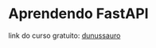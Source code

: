 # Aprendendo FastAPI

link do curso gratuito: [dunussauro](https://fastapidozero.dunossauro.com/estavel/)

